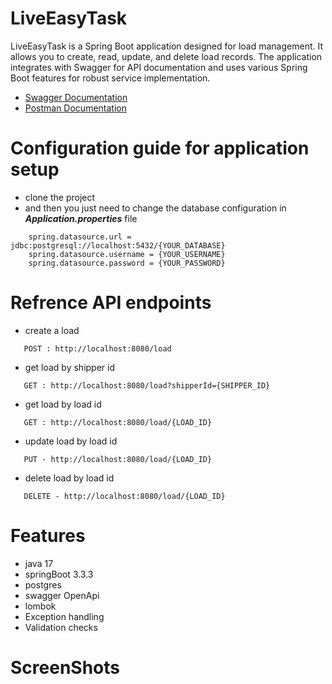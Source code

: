 
# LiveEasyTask

LiveEasyTask is a Spring Boot application designed for load management. It allows you to create, read, update, and delete load records. The application integrates with Swagger for API documentation and uses various Spring Boot features for robust service implementation.

- [Swagger Documentation](http://localhost:8080/swagger-ui/index.html#/)
- [Postman Documentation](https://documenter.getpostman.com/view/29367403/2sAXjRXq9x)

# Configuration guide for application setup
- clone the project
- and then you just need to change the database configuration in ***Application.properties*** file
```http
    spring.datasource.url = jdbc:postgresql://localhost:5432/{YOUR_DATABASE}
    spring.datasource.username = {YOUR_USERNAME}
    spring.datasource.password = {YOUR_PASSWORD}
```
# Refrence API endpoints 
- create a load
```http
   POST : http://localhost:8080/load
```

- get load by shipper id
```http
   GET : http://localhost:8080/load?shipperId={SHIPPER_ID}
```

- get load by load id
```http
   GET : http://localhost:8080/load/{LOAD_ID}
```

- update load by load id
```http
   PUT - http://localhost:8080/load/{LOAD_ID}
```

- delete load by load id
```http
   DELETE - http://localhost:8080/load/{LOAD_ID}
```
# Features

- java 17
- springBoot 3.3.3
- postgres
- swagger OpenApi
- lombok
- Exception handling
- Validation checks

# ScreenShots






